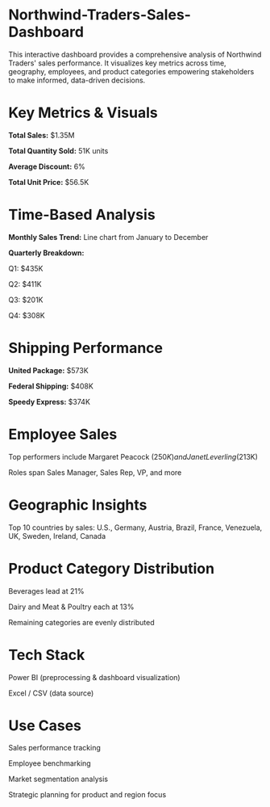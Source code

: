 # Northwind-Traders-Sales-Dashboard
This interactive dashboard provides a comprehensive analysis of Northwind Traders' sales performance. It visualizes key metrics across time, geography, employees, and product categories empowering stakeholders to make informed, data-driven decisions.

# Key Metrics & Visuals
**Total Sales:** $1.35M

**Total Quantity Sold:** 51K units

**Average Discount:** 6%

**Total Unit Price:** $56.5K

# Time-Based Analysis
**Monthly Sales Trend:** Line chart from January to December

**Quarterly Breakdown:**

Q1: $435K

Q2: $411K

Q3: $201K

Q4: $308K

# Shipping Performance
**United Package:** $573K

**Federal Shipping:** $408K

**Speedy Express:** $374K

# Employee Sales
Top performers include Margaret Peacock ($250K) and Janet Leverling ($213K)

Roles span Sales Manager, Sales Rep, VP, and more

# Geographic Insights
Top 10 countries by sales: U.S., Germany, Austria, Brazil, France, Venezuela, UK, Sweden, Ireland, Canada

# Product Category Distribution
Beverages lead at 21%

Dairy and Meat & Poultry each at 13%

Remaining categories are evenly distributed

# Tech Stack
Power BI (preprocessing & dashboard visualization)

Excel / CSV (data source)

# Use Cases
Sales performance tracking

Employee benchmarking

Market segmentation analysis

Strategic planning for product and region focus
